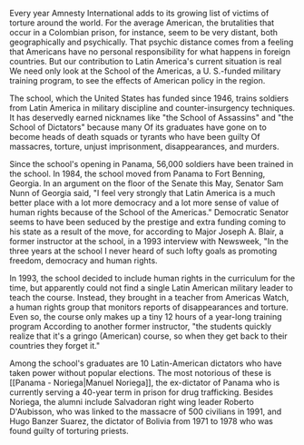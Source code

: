 Every year Amnesty International adds to its growing list of victims of torture around the world. For the average American, the brutalities that occur in a Colombian prison, for instance, seem to be very distant, both geographically and psychically. That psychic distance comes from a feeling that Americans have no personal responsibility for what happens in foreign countries. But our contribution to Latin America's current situation is real We need only look at the School of the Americas, a U. S.-funded military training program, to see the effects of American policy in the region.

The school, which the United States has funded since 1946, trains soldiers from Latin America in military discipline and counter-insurgency techniques. It has deservedly earned nicknames like "the School of Assassins" and "the School of Dictators" because many Of its graduates have gone on to become heads of death squads or tyrants who have been guilty Of massacres, torture, unjust imprisonment, disappearances, and murders.

Since the school's opening in Panama, 56,000 soldiers have been trained in the school. In 1984, the school moved from Panama to Fort Benning, Georgia. In an argument on the floor of the Senate this May, Senator Sam Nunn of Georgia said, "I feel very strongly that Latin America is a much better place with a lot more democracy and a lot more sense of value of human rights because of the School of the Americas." Democratic Senator seems to have been seduced by the prestige and extra funding coming to his state as a result of the move, for according to Major Joseph A. Blair, a former instructor at the school, in a 1993 interview with Newsweek, "In the three years at the school I never heard of such lofty goals as promoting freedom, democracy and human rights.

In 1993, the school decided to include human rights in the curriculum for the time, but
apparently could not find a single Latin American military leader to teach the course. Instead, they brought in a teacher from Americas Watch, a human rights group that monitors reports of disappearances and torture. Even so, the course only makes up a tiny 12 hours of a year-long training program According to another former instructor, "the students quickly realize that it's a gringo (American) course, so when they get back to their countries they forget it."

Among the school's graduates are 10 Latin-American dictators who have taken power without popular elections. The most notorious of these is [[Panama - Noriega|Manuel Noriega]], the ex-dictator of Panama who is currently serving a 40-year term in prison for drug trafficking. Besides Noriega, the alumni include Salvadoran right wing leader Roberto D'Aubisson, who was linked to the massacre of 500 civilians in 1991, and Hugo Banzer Suarez, the dictator of Bolivia from 1971 to 1978 who was found guilty of torturing priests.
